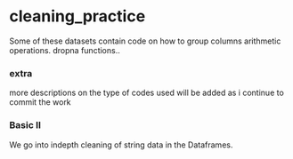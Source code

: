 # cleaning_practice
Some of these datasets contain code on how to group columns
arithmetic operations.
dropna functions..

### extra
more descriptions on the type of codes used will be added as i continue to commit the work
 
### Basic II
We go into indepth cleaning of string data in the Dataframes.
